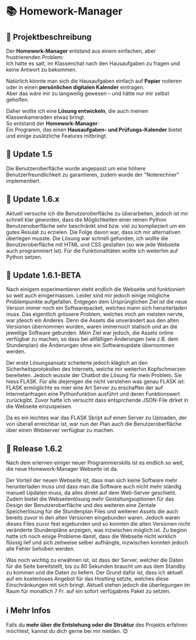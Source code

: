 # 📚 Homework-Manager

## 📝 Projektbeschreibung

Der **Homework-Manager** entstand aus einem einfachen, aber frustrierenden Problem:  
Ich hatte es satt, im Klassenchat nach den Hausaufgaben zu fragen und keine Antwort zu bekommen.  

Natürlich könnte man sich die Hausaufgaben einfach auf **Papier** notieren oder in einen **persönlichen digitalen Kalender** eintragen.  
Aber das wäre mir zu langweilig gewesen – und hätte nur mir selbst geholfen.  

Daher wollte ich eine **Lösung entwickeln**, die auch meinen Klassenkameraden etwas bringt.  
So entstand der **Homework-Manager**:  
Ein Programm, das einen **Hausaufgaben- und Prüfungs-Kalender** bietet und einige zusätzliche Features mitbringt.  

## 🔄️ Update 1.5 
Die Benutzeroberfläche wurde angepasst um eine höhere Benutzerfreundlichkeit zu garantieren, zudem wurde der "Noterechner" implementiert.

## 🔄️ Update 1.6.x
Aktuell versuche ich die Benutzeroberfläche zu überarbeiten, jedoch ist mir schnell klar geworden, dass die Möglichkeiten einer reinen Python Benutzenoberfläche sehr beschränkt sind bzw. viel zu komplieziert um ein gutes Resulat zu erzielen. Die Folge davon war, dass ich mir alternativen überlegen musste. Die Lösung war schnell gefunden, ich wollte die Benutzeroberfläche mit HTML und CSS gestalten (so wie jede Webseite auch programmiert ist). Für die Funktionalitäten wollte ich weiterhin auf Python setzen. 

## 🔄️ Update 1.6.1-BETA
Nach einigem experimentieren steht endlich die Webseite und funktioniert so weit auch einigermassen. Leider sind mir jedoch einige mögliche Problempunkte aufgefallen.
Entgegen dem Ursprünglichen Ziel ist die neue Version immer noch ein Softwarepacket, welches mann sich herunterladen muss. Das eigentlich grössere Problem, welches mich am meisten nervte, war jdeoch ein Anderes. Denn die Assets die unverändert aus den alten Versionen übernommen wurden, waren immernoch statisch und an die jeweilige Software gebunden. Mein Ziel war jedoch, die Assets online verfügbar zu machen, so dass bei allfälligen Änderungen (wie z.B. dem Stundenplan) die Änderungen ohne ein Softwareupdate übernommen werden.

Der erste Lösungsansatz scheiterte jedoch kläglich an den Sicherheitsprotokollen des Internets, welche mir weiterhin Kopfschmerzen bereiteten. Jedoch wusste der Chatbot die Lösung für mein Problem. Sie hiess FLASK.
Für alle diejenigen die nicht verstehen was genau FLASK ist: FLASK ermöglichte es mier eine Art Server zu erschaffen der auf Internetanfragen eine Pythonfunktion ausführt und deren Funktionswert zurückgibt. Zuvor hatte ich versucht dass entsprchende JSON-File dirket in die Webseite einzuspeisen.

Da es ein leichtes war das FLASK Skript auf einen Server zu Uploaden, der von überall erreichbar ist, war nun der Plan auch die Benutzeroberfläche über einen Webserver verfügbar zu machen.

## 🔄️ Release 1.6.2
Nach dem erlernen einiger neuer Programmierskills ist es endlich so weit, die neue Homework-Manager Webseite ist da.

Der Vorteil der neuen Webseite ist, dass man sich keine Software mehr herunterladen muss und dass man die Software auch nicht mehr ständig manuell Updaten muss, da alles direkt auf dem Web-Server geschieht. Zudem bietet die Webseitenlösung mehr Gestaltungsoptionen für das Design der Benutzeroberfläche und des weiteren eine Zentale Speicherlösung für die Stundenplan Files und weiteren Assets die auch bereits zuvor in den alten Versionen eingebunden waren. Jedoch waren dieses Files zuvor fest eigebunden und so konnten die alten Versionen nicht veränderte Stundenpläne anzeigen, was inzwischen möglich ist. Zu beginn hatte ich noch einige Probleme damit, dass die Webseite nicht wirklich flüssig lief und sich zeitweise selber aufhängte, inzwischen konnten jedoch alle Fehler behoben werden.

Was noch wichtig zu erwähnen ist, ist dass der Server, welcher die Daten für die Seite bereitstellt, bis zu 80 Sekunden braucht um aus dem Standby zu kommen und die Daten zu liefern. Der Grund dafür ist, dass ich aktuell auf ein kostenloses Angebot für das Hostting setzte, welches diese Einschränkungen mit sich bringt. Aktuell stehen jedoch die überlegungen im Raum für monatlich 7 Fr. auf ein sofort verfügabres Paket zu setzen.

## ℹ️ Mehr Infos

Falls du **mehr über die Entstehung oder die Struktur** des Projekts erfahren möchtest, kannst du dich gerne bei mir melden. 😊
